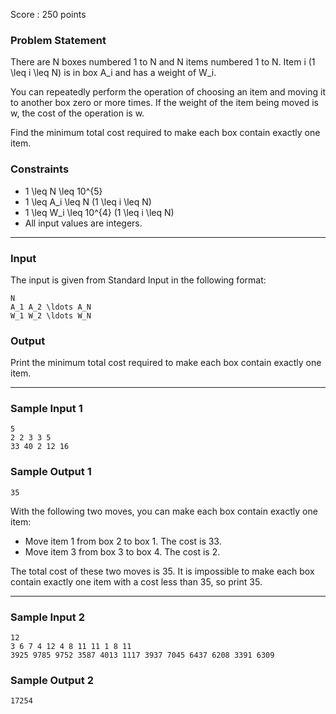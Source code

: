 Score : 250 points

### Problem Statement

There are N boxes numbered 1 to N and N items numbered 1 to N. Item i (1 \leq i \leq N) is in box A\_i and has a weight of W\_i.

You can repeatedly perform the operation of choosing an item and moving it to another box zero or more times. If the weight of the item being moved is w, the cost of the operation is w.

Find the minimum total cost required to make each box contain exactly one item.

### Constraints

* 1 \leq N \leq 10^{5}
* 1 \leq A\_i \leq N (1 \leq i \leq N)
* 1 \leq W\_i \leq 10^{4} (1 \leq i \leq N)
* All input values are integers.

---

### Input

The input is given from Standard Input in the following format:

```
N
A_1 A_2 \ldots A_N
W_1 W_2 \ldots W_N
```

### Output

Print the minimum total cost required to make each box contain exactly one item.

---

### Sample Input 1

```
5
2 2 3 3 5
33 40 2 12 16
```

### Sample Output 1

```
35
```

With the following two moves, you can make each box contain exactly one item:

* Move item 1 from box 2 to box 1. The cost is 33.
* Move item 3 from box 3 to box 4. The cost is 2.

The total cost of these two moves is 35. It is impossible to make each box contain exactly one item with a cost less than 35, so print 35.

---

### Sample Input 2

```
12
3 6 7 4 12 4 8 11 11 1 8 11
3925 9785 9752 3587 4013 1117 3937 7045 6437 6208 3391 6309
```

### Sample Output 2

```
17254
```